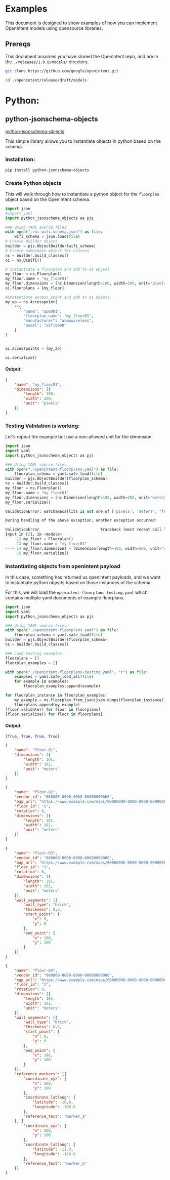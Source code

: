 # Examples
This document is designed to show examples of how you can implement OpenIntent models using opensource libraries.

## Prereqs
This document assumes you have cloned the OpenIntent repo, and are in the `./releases/1.0.0/models/` directory.

```bash
git clone https://github.com/google/openintent.git

cd ./openintent/release/draft/models
```

# Python:
## python-jsonschema-objects
[python-jsonschema-objects](https://github.com/cwacek/python-jsonschema-objects)

This simple library allows you to instantiate objects in python based on the schema.

### Installation:
```bash
pip install python-jsonschema-objects
```

### Create Python objects
This will walk through how to instantiate a python object for the `floorplan` object based on the OpenIntent schema.

```python
import json
#import yaml
import python_jsonschema_objects as pjs

### Using YAML source files
with open("./oi-wifi.schema.json") as file:
    wifi_schema = json.load(file)
# Create Builder object
builder = pjs.ObjectBuilder(wifi_schema)
# Create namespace object for classes
ns = builder.build_classes()
oi = ns.OiWifi()

# Instantiate a floorplan and add to oi object
my_floor = ns.Floorplan()
my_floor.name = "my_floor01"
my_floor.dimensions = [ns.Dimension(length=100, width=200, unit="pixels")]
oi.floorplans = [my_floor]

#instantiate access_point and add to oi object.
my_ap = ns.Accesspoint(
	**{
		"name": "ap0001",
		"floorplan_name": "my_floor01",
		"manufacturer": "acmewireless",
		"model": "wifi9000"
	}
)


oi.accesspoints = [my_ap]

oi.serialize()


```
#### Output:
```json
{
	"name": "my_floor01",
	"dimensions": [{
		"length": 100,
		"width": 200,
		"unit": "pixels"
	}]
}
```

### Testing Validation is working:
Let's repeat the example but use a non-allowed unit for the dimension.

```python
import json
import yaml
import python_jsonschema_objects as pjs

### Using YAML source files
with open("./openintent-floorplans.yaml") as file:
    floorplan_schema = yaml.safe_load(file)
builder = pjs.ObjectBuilder(floorplan_schema)
ns = builder.build_classes()
my_floor = ns.Floorplan()
my_floor.name = "my_floor01"
my_floor.dimensions = [ns.Dimension(length=100, width=200, unit="watchamacallits")]
my_floor.serialize()

```

```python
ValidationError: watchamacallits is not one of ['pixels', 'meters', 'feet']

During handling of the above exception, another exception occurred:

ValidationError                           Traceback (most recent call last)
Input In [2], in <module>
     12 my_floor = Floorplan()
     13 my_floor.name = "my_floor01"
---> 14 my_floor.dimensions = [Dimension(length=100, width=200, unit="watchamacallits")]
     15 my_floor.serialize()
```


### Instantiating objects from openintent payload

In this case, something has returned us openintent payloads, and we want to instantiate python objects based on those instances of the schema.

For this, we will load the `openintent-floorplans-testing.yaml` which contains multiple yaml documents of example floorplans.

```python
import json
import yaml
import python_jsonschema_objects as pjs

### Using YAML source files
with open("./openintent-floorplans.yaml") as file:
    floorplan_schema = yaml.safe_load(file)
builder = pjs.ObjectBuilder(floorplan_schema)
ns = builder.build_classes()

### Load testing examples:
floorplans = []
floorplan_examples = []

with open("./openintent-floorplans-testing.yaml", "r") as file:
    examples = yaml.safe_load_all(file)
    for example in examples:
        floorplan_examples.append(example)

for floorplan_instance in floorplan_examples:
    my_example = ns.Floorplan.from_json(json.dumps(floorplan_instance))
    floorplans.append(my_example)
[floor.validate() for floor in floorplans]
[floor.serialize() for floor in floorplans]
```

#### Output:
```python
[True, True, True, True]
```
```json
{
	"name": "floor-01",
	"dimensions": [{
		"length": 101,
		"width": 102,
		"unit": "meters"
	}]
}
```
```json
{
	"name": "floor-02",
	"vendor_id": "000000-0000-0000-00000000000",
	"map_url": "https://www.example.com/maps/00000000-0000-0000-000000000000.png",
	"floor_id": "1",
	"rotation": 0,
	"dimensions": [{
		"length": 101,
		"width": 102,
		"unit": "meters"
	}]
}
```
```json
{
	"name": "floor-03",
	"vendor_id": "000000-0000-0000-00000000000",
	"map_url": "https://www.example.com/maps/00000000-0000-0000-000000000000.png",
	"floor_id": "1",
	"rotation": 0,
	"dimensions": [{
		"length": 101,
		"width": 102,
		"unit": "meters"
	}],
	"wall_segments": [{
		"wall_type": "brick",
		"thickness": 0.5,
		"start_point": {
			"x": 0,
			"y": 0
		},
		"end_point": {
			"x": 100,
			"y": 100
		}
	}]
}
```
```json
{
	"name": "floor-04",
	"vendor_id": "000000-0000-0000-00000000000",
	"map_url": "https://www.example.com/maps/00000000-0000-0000-000000000000.png",
	"floor_id": "1",
	"rotation": 0,
	"dimensions": [{
		"length": 101,
		"width": 102,
		"unit": "meters"
	}],
	"wall_segments": [{
		"wall_type": "brick",
		"thickness": 0.5,
		"start_point": {
			"x": 0,
			"y": 0
		},
		"end_point": {
			"x": 100,
			"y": 100
		}
	}],
	"reference_markers": [{
		"coordinate_xyz": {
			"x": 100,
			"y": 200
		},
		"coordinate_latlong": {
			"latitude": -10.0,
			"longitude": -100.0
		},
		"reference_text": "marker_a"
	}, {
		"coordinate_xyz": {
			"x": 200,
			"y": 100
		},
		"coordinate_latlong": {
			"latitude": -11.0,
			"longitude": -120.0
		},
		"reference_text": "marker_b"
	}]
}
```
